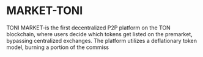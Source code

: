 # MARKET-TONI
TONI MARKET-is the first decentralized P2P platform on the TON blockchain, where users decide which tokens get listed on the premarket, bypassing centralized exchanges. The platform utilizes a deflationary token model, burning a portion of the commiss

